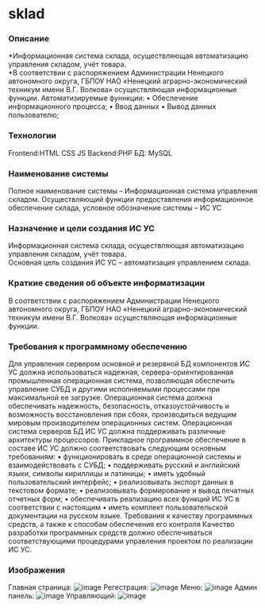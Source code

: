 # sklad
### Описание
*Информационная система склада, осуществляющая автоматизацию управления складом, учёт товара.  
*В соответствии с распоряжением Администрации Ненецкого автономного округа, ГБПОУ НАО «Ненецкий аграрно-экономический техникум имени В.Г. Волкова» осуществляющая информационные функции.
Автоматизируемые фуннкции:
•	Обеспечение информационного процесса;
•	Ввод данных
•	Вывод данных пользователю;
### Технологии
Frontend:HTML CSS JS
Backend:PHP
БД: MySQL
### Наименование системы
Полное наименование системы – Информационная система управления складом. Осуществляющий функции предоставления информационное обеспечение склада, условное обозначение системы – ИС УС 
### Назначение и цели создания ИС УС
Информационная система склада, осуществляющая автоматизацию управления складом, учёт товара.  
Основная цель создания ИС УС – автоматизация управлением склада.
### Краткие сведения об объекте информатизации
В соответствии с распоряжением Администрации Ненецкого автономного округа, ГБПОУ НАО «Ненецкий аграрно-экономический техникум имени В.Г. Волкова» осуществляющая информационные функции.
### Требования к программному обеспечению
Для управления сервером основной и резервной БД компонентов ИС УС должна использоваться надежная, сервера-ориентированная промышленная операционная система, позволяющая обеспечить управление СУБД и другими исполняемыми процессами при максимальной ее загрузке. 
Операционная система должна обеспечивать надежность, безопасность, отказоустойчивость и возможность восстановления при сбоях, производиться ведущим мировым производителем операционных систем. Операционная система серверов БД ИС УС должна поддерживать различные архитектуры процессоров.
Прикладное программное обеспечение в составе ИС УС должно соответствовать следующим основным требованиям:
 • функционировать в среде операционной системы и взаимодействовать с СУБД; 
• поддерживать русский и английский языки, символы кириллицы и латиницы;
• иметь удобный пользовательский интерфейс; 
• реализовывать экспорт данных в текстовом формате; 
• реализовывать формирование и вывод печатных отчетных форм; 
• обеспечивать реализацию всех функций ИС УС в соответствии с настоящим 
• иметь комплект пользовательской документации на русском языке. 
Требования к качеству программных средств, а также к способам обеспечения его контроля
Качество разработки программных средств должно обеспечиваться соответствующими процедурами управления проектом по реализации ИС УС.
### Изображения
Главная страница: ![image](https://github.com/user-attachments/assets/4a5c3429-7b79-42ab-bf40-7a5230bc643c)
Регестрация: ![image](https://github.com/user-attachments/assets/36c984b5-5fd0-4635-9247-e1ce8c19d002)
Меню: ![image](https://github.com/user-attachments/assets/518a505f-be61-4fa2-b260-adb50b1fd353)
Админ панель: ![image](https://github.com/user-attachments/assets/98bb1e77-6243-4d9a-a0a1-d7d9ca9ed3f4)
Управляющий: ![image](https://github.com/user-attachments/assets/ad87e800-af6a-4725-bbc6-50a163d52c82)
